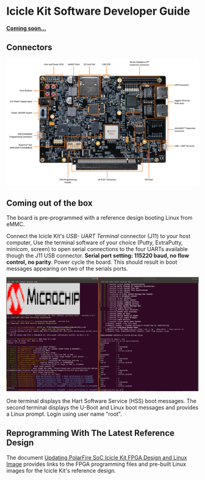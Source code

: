 # Icicle Kit Software Developer Guide

[**Coming soon...**](https://www.crowdsupply.com/microchip/polarfire-soc-icicle-kit) 

## Connectors

![](./images/Icicle-Kit.PNG) 


## Coming out of the box
The board is pre-programmed with a reference design booting Linux from eMMC.

Connect the Icicle Kit's  *USB- UART Terminal* connector (J11) to your host computer, Use the terminal software of your choice (Putty, ExtraPutty, minicom, screen) to open serial connections to the four UARTs available though the J11 USB connector. **Serial port setting: 115220 baud, no flow control, no parity**. Power cycle the board. This should result in boot messages appearing on two of the serials ports.

![](.//images/terminals.png) 

One terminal displays the Hart Software Service (HSS) boot messages. The second terminal displays the U-Boot and Linux boot messages and provides a Linux prompt. Login using user name "root".


## Reprogramming With The Latest Reference Design
The document [Updating PolarFire SoC Icicle Kit FPGA Design and Linux Image](https://github.com/polarfire-soc/polarfire-soc-documentation/blob/master/boards/mpfs-icicle-kit-es/updating-icicle-kit/updating-icicle-kit-design-and-linux.md)  provides links to the FPGA programming files and pre-built Linux images for the Icicle Kit's reference design.

